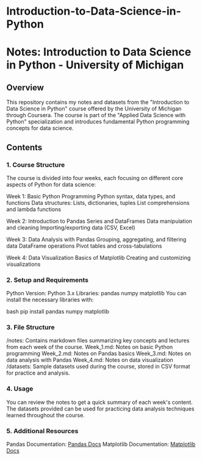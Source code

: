# Introduction-to-Data-Science-in-Python
# Notes: Introduction to Data Science in Python - University of Michigan
## Overview
This repository contains my notes and datasets from the "Introduction to Data Science in Python" course offered by the University of Michigan through Coursera. The course is part of the "Applied Data Science with Python" specialization and introduces fundamental Python programming concepts for data science.

## Contents
### 1. Course Structure
The course is divided into four weeks, each focusing on different core aspects of Python for data science:

Week 1: Basic Python Programming
Python syntax, data types, and functions
Data structures: Lists, dictionaries, tuples
List comprehensions and lambda functions

Week 2: Introduction to Pandas
Series and DataFrames
Data manipulation and cleaning
Importing/exporting data (CSV, Excel)

Week 3: Data Analysis with Pandas
Grouping, aggregating, and filtering data
DataFrame operations
Pivot tables and cross-tabulations

Week 4: Data Visualization
Basics of Matplotlib
Creating and customizing visualizations

### 2. Setup and Requirements
Python Version: Python 3.x
Libraries:
pandas
numpy
matplotlib
You can install the necessary libraries with:

bash
pip install pandas numpy matplotlib

### 3. File Structure
/notes: Contains markdown files summarizing key concepts and lectures from each week of the course.
Week_1.md: Notes on basic Python programming
Week_2.md: Notes on Pandas basics
Week_3.md: Notes on data analysis with Pandas
Week_4.md: Notes on data visualization
/datasets: Sample datasets used during the course, stored in CSV format for practice and analysis.

### 4. Usage
You can review the notes to get a quick summary of each week's content. The datasets provided can be used for practicing data analysis techniques learned throughout the course.

### 5. Additional Resources
Pandas Documentation: [Pandas Docs](https://pandas.pydata.org/docs/)
Matplotlib Documentation: [Matplotlib Docs](https://matplotlib.org/stable/index.html)
